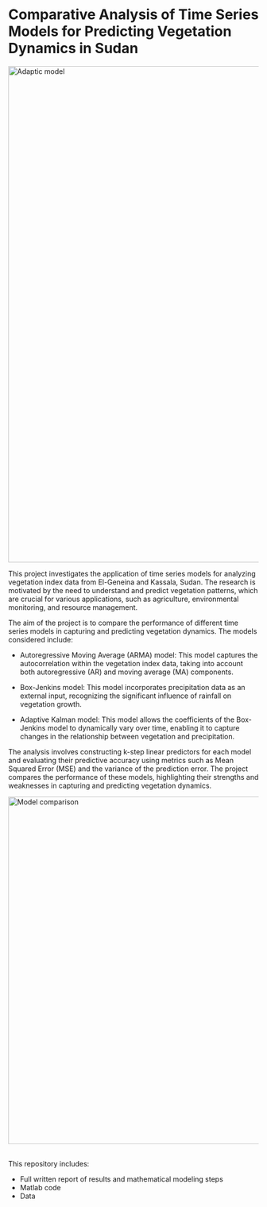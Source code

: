 # Comparative Analysis of Time Series Models for Predicting Vegetation Dynamics in Sudan

<img src="https://github.com/user-attachments/assets/46a3d6c4-4d56-4d35-b8c5-c696c99eb69b" alt="Adaptic model" width="1000" />

This project investigates the application of time series models for analyzing vegetation index data from El-Geneina and Kassala, Sudan. The research is motivated by the need to understand and predict vegetation patterns, which are crucial for various applications, such as agriculture, environmental monitoring, and resource management.  

The aim of the project is to compare the performance of different time series models in capturing and predicting vegetation dynamics.  The models considered include:  

- Autoregressive Moving Average (ARMA) model: This model captures the autocorrelation within the vegetation index data, taking into account both autoregressive (AR) and moving average (MA) components.   

- Box-Jenkins model: This model incorporates precipitation data as an external input, recognizing the significant influence of rainfall on vegetation growth.

- Adaptive Kalman model: This model allows the coefficients of the Box-Jenkins model to dynamically vary over time, enabling it to capture changes in the relationship between vegetation and precipitation.  

The analysis involves constructing k-step linear predictors for each model and evaluating their predictive accuracy using metrics such as Mean Squared Error (MSE) and the variance of the prediction error.  The project compares the performance of these models, highlighting their strengths and weaknesses in capturing and predicting vegetation dynamics. 

<img src="https://github.com/user-attachments/assets/acd7f0e6-efa6-4975-ae61-625b0d70f16c" alt=" Model comparison" width="700" />

\
This repository includes:
- Full written report of results and mathematical modeling steps
- Matlab code
- Data
